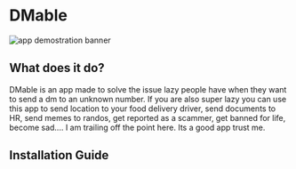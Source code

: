 # DMable

![app demostration banner](<./assets/screenshots/Google Pixel 4 XL Screenshot 1.png>)

## What does it do?

DMable is an app made to solve the issue lazy people have when they want to send a dm to an unknown number. If you are also super lazy you can use this app to send location to your food delivery driver, send documents to HR, send memes to randos, get reported as a scammer, get banned for life, become sad.... I am trailing off the point here. Its a good app trust me.

## Installation Guide
